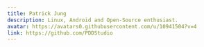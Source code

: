 ```yaml
---
title: Patrick Jung
description: Linux, Android and Open-Source enthusiast.
avatar: https://avatars0.githubusercontent.com/u/10941504?v=4
link: https://github.com/PDDStudio
---
```

